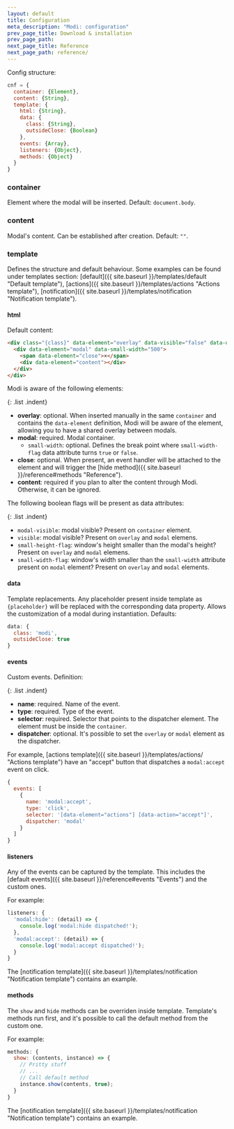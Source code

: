 ```yaml
---
layout: default
title: Configuration
meta_description: "Modi: configuration"
prev_page_title: Download & installation
prev_page_path: 
next_page_title: Reference
next_page_path: reference/
---
```


Config structure:

```js
cnf = {
  container: {Element},
  content: {String},
  template: {
    html: {String},
    data: {
      class: {String},
      outsideClose: {Boolean}
    },
    events: {Array},
    listeners: {Object},
    methods: {Object}
  }
}
```

### container

Element where the modal will be inserted. Default: <code>document.body</code>.

### content

Modal's content. Can be established after creation. Default: <code>""</code>.

### template

Defines the structure and default behaviour. Some examples can be found under templates section: [default]({{ site.baseurl }}/templates/default "Default template"), [actions]({{ site.baseurl }}/templates/actions "Actions template"), [notification]({{ site.baseurl }}/templates/notification "Notification template").

<div markdown="1" class="indent">

#### html

Default content:

```html
<div class="{class}" data-element="overlay" data-visible="false" data-outside-close="{outsideClose}">
  <div data-element="modal" data-small-width="500">
    <span data-element="close">×</span>
    <div data-element="content"></div>
  </div>
</div>
```
Modi is aware of the following elements:

  {: .list .indent}
  - __overlay__: optional. When inserted manually in the same <code>container</code> and contains the <code>data-element</code> definition, Modi will be aware of the element, allowing you to have a shared overlay between modals.
  - __modal__: required. Modal container.
    - <code>small-width</code>: optional. Defines the break point where <code>small-width-flag</code> data attribute turns <code>true</code> or <code>false</code>.
  - __close__: optional. When present, an event handler will be attached to the element and will trigger the [hide method]({{ site.baseurl }}/reference#methods "Reference").
  - __content__: required if you plan to alter the content through Modi. Otherwise, it can be ignored.

The following boolean flags will be present as data attributes:

  {: .list .indent}
  - <code>modal-visible</code>: modal visible? Present on <code>container</code> element.
  - <code>visible</code>: modal visible? Present on <code>overlay</code> and <code>modal</code> elemens.
  - <code>small-height-flag</code>: window's height smaller than the modal's height? Present on <code>overlay</code> and <code>modal</code> elemens.
  - <code>small-width-flag</code>: window's width smaller than the <code>small-width</code> attribute present on <code>modal</code> element? Present on <code>overlay</code> and <code>modal</code> elements.

#### data

Template replacements. Any placeholder present inside template as <code>{placeholder}</code> will be replaced with the corresponding data property. Allows the customization of a modal during instantiation. Defaults:

```js
data: {
  class: 'modi',
  outsideClose: true
}
```

#### events

Custom events. Definition:

{: .list .indent}
- __name__: required. Name of the event.
- __type__: required. Type of the event.
- __selector__: required. Selector that points to the dispatcher element. The element must be inside the <code>container</code>.
- __dispatcher__: optional. It's possible to set the <code>overlay</code> or <code>modal</code> element as the dispatcher.

For example, [actions template]({{ site.baseurl }}/templates/actions/ "Actions template") have an "accept" button that dispatches a <code>modal:accept</code> event on click.

```js
{
  events: [
    {
      name: 'modal:accept',
      type: 'click',
      selector: '[data-element="actions"] [data-action="accept"]',
      dispatcher: 'modal'
    }
  ]
}
```

#### listeners

Any of the events can be captured by the template. This includes the [default events]({{ site.baseurl }}/reference#events "Events") and the custom ones.

For example:

```js
listeners: {
  'modal:hide': (detail) => {
    console.log('modal:hide dispatched!');
  },
  'modal:accept': (detail) => {
    console.log('modal:accept dispatched!');
  }
}
```

The [notification template]({{ site.baseurl }}/templates/notification "Notification template") contains an example.

#### methods

The <code>show</code> and <code>hide</code> methods can be overriden inside template. Template's methods run first, and it's possible to call the default method from the custom one.

For example:

```js
methods: {
  show: (contents, instance) => {
    // Pritty stuff
    // ...
    // Call default method
    instance.show(contents, true);
  }
}
```

The [notification template]({{ site.baseurl }}/templates/notification "Notification template") contains an example.
</div>
